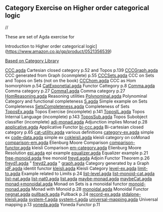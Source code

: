 ## Category Exercise on Higher order categorical logic
//

These are set of Agda exercise for 

Introduction to Higher order categorical logic](https://www.amazon.co.jp/gp/product/0521356539)

[Based on Category Library](https://github.com/shinji-kono/category-agda)

[CCC.agda](https:/shinji-kono.github.io/CategoryExercise/CCC.agda)                 Cartesian closed category p.52 and Topos p.139
[CCCGraph.agda](https:/shinji-kono.github.io/CategoryExercise/CCCGraph.agda)            CCC generated from Graph (iconmplete) p.55
[CCCSets.agda](https:/shinji-kono.github.io/CategoryExercise/CCCSets.agda)             CCC on Sets and Topos on Sets (not on the book)
[CCChom.agda](https:/shinji-kono.github.io/CategoryExercise/CCChom.agda)              CCC as Hom Isomorphism p.54
[CatExponetial.agda](https:/shinji-kono.github.io/CategoryExercise/CatExponetial.agda)       Functor Cattegory  p.8
[Comma.agda](https:/shinji-kono.github.io/CategoryExercise/Comma.agda)               Comma category p.27
[Comma1.agda](https:/shinji-kono.github.io/CategoryExercise/Comma1.agda)              Comma category p.27
[HomReasoning.agda](https:/shinji-kono.github.io/CategoryExercise/HomReasoning.agda)        Reasoning utilities
[Polynominal.agda](https:/shinji-kono.github.io/CategoryExercise/Polynominal.agda)         Polynominal Category and functional completeness
[S.agda](https:/shinji-kono.github.io/CategoryExercise/S.agda)                   Simple example on Sets Completeness
[SetsCompleteness.agda](https:/shinji-kono.github.io/CategoryExercise/SetsCompleteness.agda)    Completeness of Sets
[ToposEx.agda](https:/shinji-kono.github.io/CategoryExercise/ToposEx.agda)             Topos Exercise (incomplete)                p.141
[ToposIL.agda](https:/shinji-kono.github.io/CategoryExercise/ToposIL.agda)             Topos Internal Language (incomplete)       p.143
[ToposSub.agda](https:/shinji-kono.github.io/CategoryExercise/ToposSub.agda)            Topos Subobject classifier (incomplete)
[adj-monad.agda](https:/shinji-kono.github.io/CategoryExercise/adj-monad.agda)           Adjunction implies Monad   p.28
[applicative.agda](https:/shinji-kono.github.io/CategoryExercise/applicative.agda)         Applicative Functor
[bi-ccc.agda](https:/shinji-kono.github.io/CategoryExercise/bi-ccc.agda)              Bi-cartesian closed category p.65
[cat-utility.agda](https:/shinji-kono.github.io/CategoryExercise/cat-utility.agda)         various definitions
[category-ex.agda](https:/shinji-kono.github.io/CategoryExercise/category-ex.agda)         simple ex
[code-data.agda](https:/shinji-kono.github.io/CategoryExercise/code-data.agda)           simple ex
[cokleisli.agda](https:/shinji-kono.github.io/CategoryExercise/cokleisli.agda)           kleisli category on coMonad
[comparison-em.agda](https:/shinji-kono.github.io/CategoryExercise/comparison-em.agda)       Elienburg Moore Comparison
[comparison-functor.agda](https:/shinji-kono.github.io/CategoryExercise/comparison-functor.agda)  kleisli Comparison
[em-category.agda](https:/shinji-kono.github.io/CategoryExercise/em-category.agda)         Elienburg Moore Resolution
[epi.agda](https:/shinji-kono.github.io/CategoryExercise/epi.agda)                 epi example
[equalizer.agda](https:/shinji-kono.github.io/CategoryExercise/equalizer.agda)           Equalizer example p.21
[free-monoid.agda](https:/shinji-kono.github.io/CategoryExercise/free-monoid.agda)         free monoid
[freyd.agda](https:/shinji-kono.github.io/CategoryExercise/freyd.agda)               Adjoin Functor Theorem p.26
[freyd1.agda](https:/shinji-kono.github.io/CategoryExercise/freyd1.agda)               "
[freyd2.agda](https:/shinji-kono.github.io/CategoryExercise/freyd2.agda)               "
[graph.agda](https:/shinji-kono.github.io/CategoryExercise/graph.agda)               Category generated by a Graph 
[idF.agda](https:/shinji-kono.github.io/CategoryExercise/idF.agda)                 identit functor
[kleisli.agda](https:/shinji-kono.github.io/CategoryExercise/kleisli.agda)             Kleisli Category
[level-ex.agda](https:/shinji-kono.github.io/CategoryExercise/level-ex.agda)
[limit-to.agda](https:/shinji-kono.github.io/CategoryExercise/limit-to.agda)            Example related to Limits p.24
[list-level.agda](https:/shinji-kono.github.io/CategoryExercise/list-level.agda)
[list-monoid-cat.agda](https:/shinji-kono.github.io/CategoryExercise/list-monoid-cat.agda)
[list-nat.agda](https:/shinji-kono.github.io/CategoryExercise/list-nat.agda)
[list-nat0.agda](https:/shinji-kono.github.io/CategoryExercise/list-nat0.agda)
[list.agda](https:/shinji-kono.github.io/CategoryExercise/list.agda)
[maybe-monad.agda](https:/shinji-kono.github.io/CategoryExercise/maybe-monad.agda)
[maybeCat.agda](https:/shinji-kono.github.io/CategoryExercise/maybeCat.agda)
[monad→monoidal.agda](https:/shinji-kono.github.io/CategoryExercise/monad→monoidal.agda)      Monad on Sets is a monoidal functor 
[monoid-monad.agda](https:/shinji-kono.github.io/CategoryExercise/monoid-monad.agda)        Monad with Monoid  p.28
[monoidal.agda](https:/shinji-kono.github.io/CategoryExercise/monoidal.agda)            Monoidal Functor
[negnat.agda](https:/shinji-kono.github.io/CategoryExercise/negnat.agda)
[pullback.agda](https:/shinji-kono.github.io/CategoryExercise/pullback.agda)            Pullback p.24
[record-ex.agda](https:/shinji-kono.github.io/CategoryExercise/record-ex.agda)
[stdalone-kleisli.agda](https:/shinji-kono.github.io/CategoryExercise/stdalone-kleisli.agda)
[system-f.agda](https:/shinji-kono.github.io/CategoryExercise/system-f.agda)
[system-t.agda](https:/shinji-kono.github.io/CategoryExercise/system-t.agda)
[universal-mapping.agda](https:/shinji-kono.github.io/CategoryExercise/universal-mapping.agda)   Universal mapping p.13
[yoneda.agda](https:/shinji-kono.github.io/CategoryExercise/yoneda.agda)              Yoneda Functor p.11

